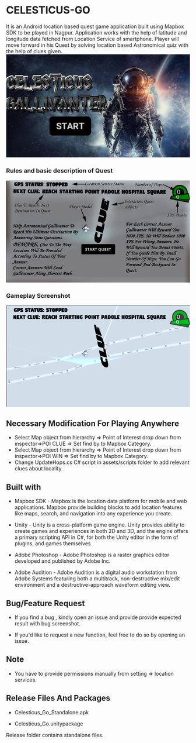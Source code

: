 # **CELESTICUS-GO**
It is an Android location based quest game application built using Mapbox SDK to be played in Nagpur. Application works with the help of latitude and longitude data fetched from Location Service of smartphone. Player will move forward in his Quest by solving location based
Astronomical quiz with the help of clues given.
![](Images/Screenshot%20(50).png)







### **Rules and basic description of Quest**

![](Images/Screenshot%20(51).png)

### Gameplay Screenshot

![](Images/Screenshot%20(52).png)


## Necessary Modification For Playing Anywhere
* Select Map object from hierarchy => Point of Interest drop down from inspector=>POI CLUE => Set find by to Mapbox Category.
* Select Map object from hierarchy => Point of Interest drop down from inspector=>POI WIN => Set find by to Mapbox Category.
* Change UpdateHops.cs C# script in assets/scripts folder to add relevant clues about locality.

## Built with
* Mapbox SDK - Mapbox is the location data platform for mobile and web applications. Mapbox provide building blocks to add location features like maps, search, and navigation into any experience you create.

* Unity - Unity is a cross-platform game engine. Unity provides ability to create games and experiences in both 2D and 3D, and the engine offers a primary scripting API in C#, for both the Unity editor in the form of plugins, and games themselves

* Adobe Photoshop - Adobe Photoshop is a raster graphics editor developed and published by Adobe Inc.

* Adobe Audition - Adobe Audition is a digital audio workstation from Adobe Systems featuring both a multitrack, non-destructive mix/edit environment and a destructive-approach waveform editing view.


## Bug/Feature Request
* If you find a bug , kindly open an issue and provide provide expected result with bug screenshot.

* If you'd like to request a new function, feel free to do so by opening an issue.

## Note
* You have to provide permissions manually from setting => location services.


## Release Files And Packages
* Celesticus_Go_Standalone.apk


* Celesticus_Go.unitypackage

Release folder contains standalone files.




